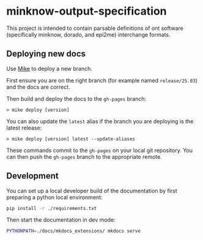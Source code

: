 # minknow-output-specification

This project is intended to contain parsable definitions of ont software (specifically minknow, dorado, and epi2me) interchange formats.

## Deploying new docs

Use [Mike](https://github.com/jimporter/mike) to deploy a new branch.

First ensure you are on the right branch (for example named ``release/25.03``) and the docs are correct.

Then build and deploy the docs to the ``gh-pages`` branch:

```
> mike deploy [version]
```

You can also update the ``latest`` alias if the branch you are deploying is the latest release:

```
> mike deploy [version] latest --update-aliases
```

These commands commit to the ``gh-pages`` on your local git repository. You can then push the ``gh-pages`` branch to the appropriate remote.

## Development

You can set up a local developer build of the documentation by first preparing a python local environment:

```bash
pip install -r ./requirements.txt
```

Then start the documentation in dev mode:

```bash
PYTHONPATH=./docs/mkdocs_extensions/ mkdocs serve
```
